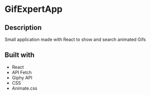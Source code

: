 # GifExpertApp

## Description

Small application made with React to show and search animated Gifs

## Built with

- React
- API Fetch
- Giphy API
- CSS
- Animate.css
